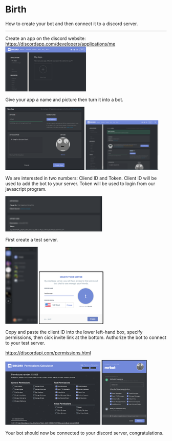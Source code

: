 # Birth

How to create your bot and then connect it to a discord server.

---
Create an app on the discord website:
https://discordapp.com/developers/applications/me
<img src="img/myapps.png" width="50%">

Give your app a name and picture then turn it into a bot.

<img src="img/create.png" width="49%"> <img src="img/clickcreate.png" width="45%">

We are interested in two numbers: Cliend ID and Token.
Client ID will be used to add the bot to your server. Token will be used to login from our javascript program.

<img src="img/idandtoken.png" width="60%">

First create a test server.

<img src="img/createserver1.png" width="20%"> <img src="img/createserver2.png" width="40%">

Copy and paste the client ID into the lower left-hand box, specify permissions, then cick invite link at the bottom. Authorize the bot to connect to your test server.

https://discordapi.com/permissions.html


<img src="img/calc.png" width="59%"> <img src="img/authorize.png" width="28%">

Your bot should now be connected to your discord server, congratulations.
